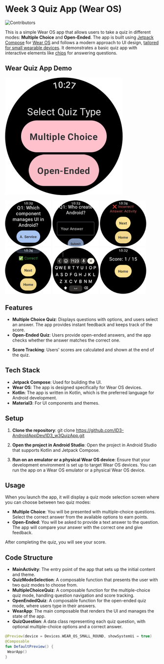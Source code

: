# Week 3 Quiz App (Wear OS)
![Contributors](https://img.shields.io/badge/contributor-PiranitaGomez-pink)

This is a simple Wear OS app that allows users to take a quiz in different modes: **Multiple Choice** and **Open-Ended**. The app is built using [Jetpack Compose](https://developer.android.com/codelabs/jetpack-compose-basics) for [Wear OS](https://developer.android.com/training/wearables) and follows a modern approach to UI design, [tailored for small wearable devices](https://developer.android.com/training/wearables/user-interfaces). It demonstrates a basic quiz app with interactive elements like [chips](https://developer.android.com/develop/ui/compose/components/chip) for answering questions.

## Wear Quiz App Demo
[![Wear Quiz App](quizAppDemo/homeScreen.png)](https://github.com/user-attachments/assets/8e177892-2f42-44ea-bbf5-e27c83051f9e)

<img src="quizAppDemo/multichoice.png" alt="Multiple choice questions" width="30%"/> <img src="quizAppDemo/openend.png" alt="Open-ended questions" width="30%"/> <img src="quizAppDemo/incorrect.png" alt="Incorrect answers" width="30%"/>
<img src="quizAppDemo/correct.png" alt="Correct answers" width="30%"/> <img src="quizAppDemo/typeanswer.png" alt="Pop-up keyboard" width="30%"/> <img src="quizAppDemo/score.png" alt="Score" width="30%"/>


## Features

- **Multiple Choice Quiz**: Displays questions with options, and users select an answer. The app provides instant feedback and keeps track of the score.
- **Open-Ended Quiz**: Users provide open-ended answers, and the app checks whether the answer matches the correct one.
<!--- **Splash Screen**: The app includes a splash screen when it starts.-->
- **Score Tracking**: Users' scores are calculated and shown at the end of the quiz.

## Tech Stack

- **Jetpack Compose**: Used for building the UI.
- **Wear OS**: The app is designed specifically for Wear OS devices.
- **Kotlin**: The app is written in Kotlin, which is the preferred language for Android development.
- **Material3**: For UI components and themes.

## Setup

1. **Clone the repository**: git clone https://github.com/ID3-AndroidAppDev/ID3_w3QuizApp.git

2. **Open the project in Android Studio**:
Open the project in Android Studio that supports Kotlin and Jetpack Compose.

3. **Run on an emulator or a physical Wear OS device**:
Ensure that your development environment is set up to target Wear OS devices. You can run the app on a Wear OS emulator or a physical Wear OS device.

## Usage

When you launch the app, it will display a quiz mode selection screen where you can choose between two quiz modes:

- **Multiple Choice**: You will be presented with multiple-choice questions. Select the correct answer from the available options to earn points.
- **Open-Ended**: You will be asked to provide a text answer to the question. The app will compare your answer with the correct one and give feedback.

After completing the quiz, you will see your score.

## Code Structure

- **MainActivity**: The entry point of the app that sets up the initial content and theme.
- **QuizModeSelection**: A composable function that presents the user with two quiz modes to choose from.
- **MultipleChoiceQuiz**: A composable function for the multiple-choice quiz mode, handling question navigation and score tracking.
- **OpenEndedQuiz**: A composable function for the open-ended quiz mode, where users type in their answers.
- **WearApp**: The main composable that renders the UI and manages the state of the app.
- **QuizQuestion**: A data class representing each quiz question, with optional multiple-choice options and a correct answer.

```kotlin
@Preview(device = Devices.WEAR_OS_SMALL_ROUND, showSystemUi = true)
@Composable
fun DefaultPreview() {
 WearApp()
}
